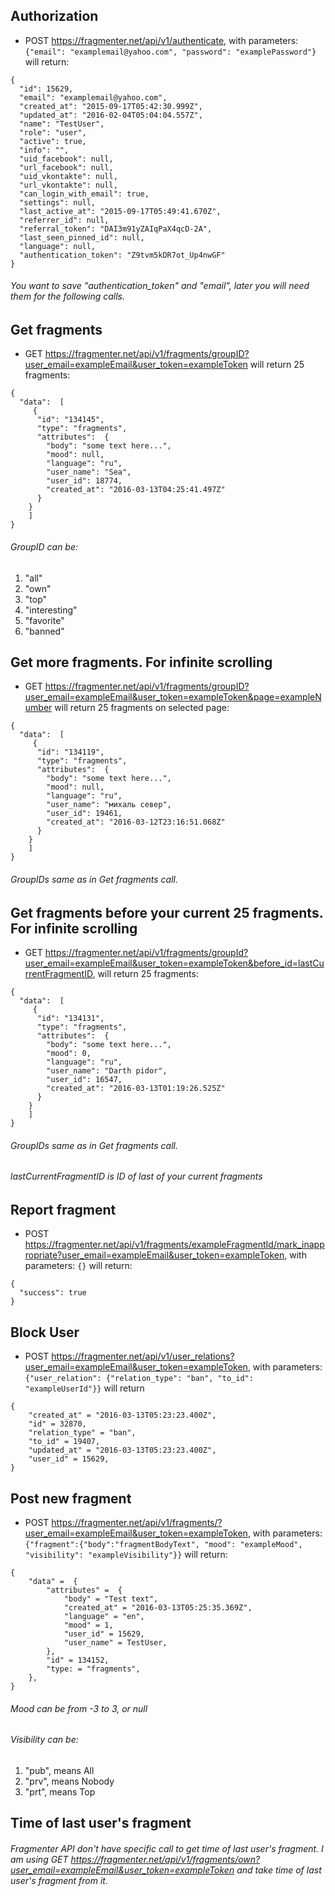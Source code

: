 ## Authorization 

* POST https://fragmenter.net/api/v1/authenticate, with parameters: `{"email": "examplemail@yahoo.com", "password": "examplePassword"}` will return:


```
{
  "id": 15629,
  "email": "examplemail@yahoo.com",
  "created_at": "2015-09-17T05:42:30.999Z",
  "updated_at": "2016-02-04T05:04:04.557Z",
  "name": "TestUser",
  "role": "user",
  "active": true,
  "info": "",
  "uid_facebook": null,
  "url_facebook": null,
  "uid_vkontakte": null,
  "url_vkontakte": null,
  "can_login_with_email": true,
  "settings": null,
  "last_active_at": "2015-09-17T05:49:41.670Z",
  "referrer_id": null,
  "referral_token": "DAI3m91yZAIqPaX4qcD-2A",
  "last_seen_pinned_id": null,
  "language": null,
  "authentication_token": "Z9tvm5kDR7ot_Up4nwGF"
}
```

###### You want to save "authentication_token" and "email", later you will need them for the following calls.



## Get fragments

* GET https://fragmenter.net/api/v1/fragments/groupID?user_email=exampleEmail&user_token=exampleToken will return 25 fragments:


```
{
  "data":  [
     {
      "id": "134145",
      "type": "fragments",
      "attributes":  {
        "body": "some text here...",
        "mood": null,
        "language": "ru",
        "user_name": "Sea",
        "user_id": 18774,
        "created_at": "2016-03-13T04:25:41.497Z"
      }
    }
    ]
}   
``` 

###### GroupID can be:
1. "all"
2. "own"
3. "top"
4. "interesting"
5. "favorite"
6. "banned"



## Get more fragments. For infinite scrolling

* GET https://fragmenter.net/api/v1/fragments/groupID?user_email=exampleEmail&user_token=exampleToken&page=exampleNumber will return 25 fragments on selected page:


```
{
  "data":  [
     {
      "id": "134119",
      "type": "fragments",
      "attributes":  {
        "body": "some text here...",
        "mood": null,
        "language": "ru",
        "user_name": "михаль север",
        "user_id": 19461,
        "created_at": "2016-03-12T23:16:51.068Z"
      }
    }
	]
}
``` 

###### GroupIDs same as in Get fragments call.



## Get fragments before your current 25 fragments. For infinite scrolling

* GET https://fragmenter.net/api/v1/fragments/groupId?user_email=exampleEmail&user_token=exampleToken&before_id=lastCurrentFragmentID, will return 25 fragments:

```
{
  "data":  [
     {
      "id": "134131",
      "type": "fragments",
      "attributes":  {
        "body": "some text here...",
        "mood": 0,
        "language": "ru",
        "user_name": "Darth pidor",
        "user_id": 16547,
        "created_at": "2016-03-13T01:19:26.525Z"
      }
    }
	]
}
``` 

###### GroupIDs same as in Get fragments call.
###### lastCurrentFragmentID is ID of last of your current fragments



## Report fragment 

* POST https://fragmenter.net/api/v1/fragments/exampleFragmentId/mark_inappropriate?user_email=exampleEmail&user_token=exampleToken, with parameters: `{}` will return:


```
{
  "success": true
}
``` 


## Block User

* POST https://fragmenter.net/api/v1/user_relations?user_email=exampleEmail&user_token=exampleToken, with parameters: `{"user_relation": {"relation_type": "ban", "to_id": "exampleUserId"}}` will return


```
{
    "created_at" = "2016-03-13T05:23:23.400Z",
    "id" = 32870,
    "relation_type" = "ban",
    "to_id" = 19407,
    "updated_at" = "2016-03-13T05:23:23.400Z",
    "user_id" = 15629,
}
``` 



## Post new fragment

* POST https://fragmenter.net/api/v1/fragments/?user_email=exampleEmail&user_token=exampleToken, with parameters:  `{"fragment":{"body":"fragmentBodyText", "mood": "exampleMood", "visibility": "exampleVisibility"}}` will return:

```
{
    "data" =  {
        "attributes" =  {
            "body" = "Test text",
            "created_at" = "2016-03-13T05:25:35.369Z",
            "language" = "en",
            "mood" = 1,
            "user_id" = 15629,
            "user_name" = TestUser,
        },
        "id" = 134152,
        "type: = "fragments",
    },
}
``` 

###### Mood can be from -3 to 3, or null

###### Visibility can be:

1. "pub", means All
2. "prv", means Nobody
3. "prt", means Top



## Time of last user's fragment

###### Fragmenter API don't have specific call to get time of last user's fragment. I am using GET https://fragmenter.net/api/v1/fragments/own?user_email=exampleEmail&user_token=exampleToken and take time of last user's fragment from it.





